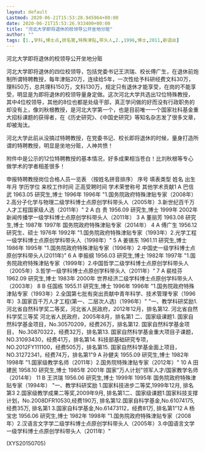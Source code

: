 ```yaml
---
layout: default
Lastmod: 2020-06-21T15:53:28.945964+00:00
date: 2020-06-21T15:53:26.933400+00:00
title: "河北大学即将退休的校领导公开坐地分赃"
author: ""
tags: [1.,学科,博士点,排名第,特殊津贴,带头人,2.,1996,博士,2011,新语丝]
---
```


河北大学即将退休的校领导公开坐地分赃

河北大学即将退休的四位校领导，包括党委书记王洪瑞、校长傅广生，在退休前炮制所谓特聘教授，每年津贴20万，连续给5年，一次性给予科研经费文科30万，理科50万，总共理科150万，文科130万，规定只有退休才能享受，在岗的不能享受，明显是为即将退休的校领导量身定做。这次河北大学共选出12位特殊教授，其中4位校领导，其他的8位也都是处级干部，真正学问做的好而没有行政职务的却没有上，像刘秋根教授，是河北大学第一个，也是目前唯一一个国家社科基金重大招标课题的获得者，在《历史研究》、《中国史研究》等知名杂志发了很多文章，却被淘汰。

河北大学此前从没搞过特聘教授，在党委书记、校长即将退休的时候，量身打造所谓的特聘教授，明显是坐地分赃，人神共愤！

附件中是公示的12位特聘教授的基本情况，好多成果相当苍白！比刘秋根等专心做学术的学者相差很多！

申报特聘教授岗位合格人员一览表								（按姓名拼音排序）								序号	填表类型	姓名	出生年月	学历学位	来校工作时间	正高受聘时间	学术荣誉称号	其他学术贡献1	A	巴信武	1963.05	研究生,博士	1996年	1996年	"1.国务院政府特殊津贴专家（2008年）2.高分子化学与物理二级学科博士点原创学科带头人（2005年）3.新世纪百千万人才工程国家级人选（2011年）"	2	A	白  贵	1956.09	研究生,博士	1999年	2002年	新闻传播学一级学科博士点原创学科带头人（2011年）	3	A	董丽芳	1963.08	研究生,博士	1987年	1997年	国务院政府特殊津贴专家（2014年）	4	A	傅广生	1956.12	研究生、硕士	1976年	1992年	"1.国务院政府特殊津贴专家（1993年）2.光学工程一级学科博士点原创学科带头人（1998年）"	5	A	姜锡东	1961.11	研究生,博士	1986年	1995年	"1.国务院政府特殊津贴专家（1996年）2.中国史一级学科博士点原创学科带头人(2011年)"	6	A	李振纲	1956.03	研究生,博士	1982年	1997年	"1.国务院政府特殊津贴专家（1999年）2.中国哲学二级学科博士点原创学科带头人（2005年）3.哲学一级学科博士点原创学科带头人（2011年）"	7	A	裴桂芬	1962.09	研究生,博士	1983年	2000年	世界经济二级学科博士点原创学科带头人（2003年）	8	B	任国栋	1955.11	研究生,博士	1996年	1996年	"1.国务院政府特殊津贴专家（1993年）2.全国第七批有突出贡献中青年科学、技术管理专家（1996年）3.国家百千万人才工程(第一、二层次人选)（1996年）"	"一、教学科研奖励1. 河北省自然科学奖二等奖，河北省人民政府，2012年12月，排名第12. 河北省自然科学奖三等奖 河北省人民政府，2005年8月，排名第1 二、国家级课题1. 国家自然科学基金项目，No.30570209，经费26万，排名第12. 国家自然科学基金项目， No.30870322，经费32万，排名第13. 国家自然科学基金重大项目子课题，NO.31093430，经费41万，排名第14. 科技部基础研究专项，NO.2012FY111100，经费505万，排名第15. 国家自然科学基金面上项目，NO.31272341，经费74万，排名第1"9	A	孙健夫	1955.09	研究生,博士	1982年	1998年	"1.国家级教学名师（2011年）2.国务院特殊津贴专家（2012年）"	10	A	田建民	1958.10	研究生,博士	1985年	2001年	国家“万人计划”领军人才/国家教学名师（2014年）	11	B	王洪瑞	1956.06	研究生,博士	1999年	1995年	国务院政府特殊津贴专家（1994年）	"一、教学科研奖励 1.国家科技进步二等奖,1999年12月, 排名第3 2.国家级教学成果二等奖,2009年9月, 排名第1二、国家级课题1.国家科技支撑计划，No.2008DFR10530,经费190万, 排名第12.国家自科学基金,No.61074175, 经费35万, 排名第1 3.国家自科学基金,No.61473112，经费81万, 排名第1"12	A	杨宝忠	1956.06	研究生,博士	1982年	1998年	"1.国务院政府特殊津贴专家（2008年）2.汉语言文字学二级学科博士点原创学科带头人（2005年）3.中国语言文学一级学科博士点原创学科带头人（2011年）"

(XYS20150705)

